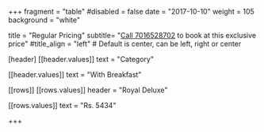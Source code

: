 +++
fragment = "table"
#disabled = false
date = "2017-10-10"
weight = 105
background = "white"

title = "Regular Pricing"
subtitle= "[Call 7016528702](tel:7016528702) to book at this exclusive price"
#title_align = "left" # Default is center, can be left, right or center

[header]
  [[header.values]]
    text = "Category"



  [[header.values]]
    text = "With Breakfast"

 

[[rows]]
  [[rows.values]]
    header = "Royal Deluxe"


  [[rows.values]]
    text = "Rs. 5434"

 


+++
